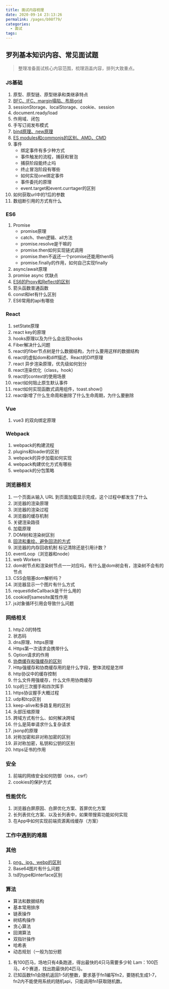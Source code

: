 ```yaml
---
title: 面试内容梳理
date: 2020-09-14 23:13:26
permalink: /pages/b98f79/
categories:
  - 面试
tags:
---
```


## 罗列基本知识内容、常见面试题

> 整理准备面试核心内容范围，梳理涵盖内容，排列大致重点。

### JS基础

1. 原型、原型链、原型继承和类继承特点
2. [BFC、IFC、margin塌陷、布局grid](/pages/05244f/)
3. sessionStorage、localStorage、cookie、session
4. document.ready/load
5. 作用域、闭包
6. 手写订阅发布模式
7. [bind原理、new原理](/pages/cc2901/)
8. [ES modules和commonjs的区别、AMD、CMD](/pages/9775d3/)
9. 事件
    - 绑定事件有多少种方式
    - 事件触发的流程，捕获和冒泡
    - 捕获阶段能终止吗
    - 终止冒泡阶段有哪些
    - 如何实现one绑定事件
    - 事件委托的原理
    - event.target和event.currtager的区别
10. 如何获取url中的?后的参数
11. 数组断引用的方式有什么

### ES6

  1. Promise
       - promise原理
       - catch、then逻辑、all方法
       - promise.resolve是干嘛的
       - promise.then如何实现链式调用
       - promise.then不返还一个promise还能用then吗
       - promise.finally的作用，如何自己实现finally
  2. async/await原理
  3. promise async 优缺点
  4. [ES6的Proxy和Reflect的区别](/pages/b13a0b/)
  5. 箭头函数普通函数
  6. const和let有什么区别
  7. ES6常用的api有哪些

### React

  1. setState原理
  2. react key的原理
  3. hooks原理以及为什么会出现hooks
  4. Fiber解决什么问题
  5. react的fiber节点树是什么数据结构，为什么要用这样的数据结构
  6. react的虚拟dom和diff描述、React的Diff原理
  7. react 异步渲染原理，优先级如何划分
  8. react渲染优化（class，hook）
  9. react的context的使用场景
  10. react如何阻止原生默认事件
  11. react如何实现函数式调用组件，toast.show()
  12. react新增了什么生命周和删除了什么生命周期，为什么要删除

### Vue

  1. vue3 的双向绑定原理

### Webpack

  1. webpack的构建流程
  2. plugins和loader的区别
  3. webpack的异步加载如何实现
  4. webpack构建优化方式有哪些
  5. webpack的分包策略

### 浏览器相关

  1. 一个页面从输入 URL 到页面加载显示完成，这个过程中都发生了什么
  2. 浏览器的渲染原理
  3. 浏览器的渲染过程
  4. 浏览器的缓存机制
  5. 关键渲染路径
  6. 加载原理
  7. DOM树和渲染树区别
  8. [回流和重绘、避免回流的方式](/pages/7c2e0b/)
  9. 浏览器的内存回收机制 标记清除还是引用计数？
  10. eventLoop（浏览器和node）
  11. web Workers
  12. dom树节点和渲染树节点一一对应吗，有什么是dom树会有，渲染树不会有的节点
  13. CSS会阻塞dom解析吗？
  14. 浏览器显示一个图片有什么方式
  15. requestIdleCallback是干什么用的
  16. cookie的samesite属性作用
  17. js对象循环引用会导致什么问题

### 网络相关

  1. http2.0的特性
  2. 状态码
  3. dns原理、https原理
  4. Https第一次请求会携带什么
  5. Option请求的作用
  6. [协商缓存和强缓存的区别](/pages/73b6c5/)
  7. Http强缓存和协商缓存用的是什么字段，整体流程是怎样
  8. http协议中的缓存控制
  9. 什么文件用强缓存，什么文件用协商缓存
  10. tcp的三次握手和四次挥手
  11. https协议握手大概过程
  12. udp和tcp区别
  13. keep-alive和多路复用的区别
  14. 头部压缩原理
  15. 跨域方式有什么、如何解决跨域
  16. 什么是简单请求什么复杂请求
  17. jsonp的原理
  18. 对称加密和非对称加密的区别
  19. 非对称加密，私钥和公钥的区别
  20. https证书的作用

### 安全

  1. 前端的网络安全如何防御（xss，csrf）
  2. cookies的保护方式

### 性能优化

  1. 浏览器白屏原因、白屏优化方案、首屏优化方案
  2. 长列表优化方案、以及长列表中，如果带搜索功能如何实现
  3. 在App中如何实现前端资源离线缓存（方案）

### 工作中遇到的难题

### 其他

  1. [png、jpg、webp的区别](/pages/f714cb/)
  2. Base64图片有什么问题
  3. ts的type和interface区别

### 算法

- 算法和数据结构
- 基本常用排序
- 链表操作
- 树结构操作
- 贪心算法
- 回溯算法
- 双指针操作
- 哈希表
- 动态规划（一般为加分题

1. 有100匹马，场地只有4条跑道，得出最快的4只马需要多少轮 Lam：100匹马，4个赛道，找出跑最快的4匹马。
2. 已知函数fn1会随机返回1-5的整数，要求基于fn1编写fn2，要随机生成1-7，fn2内不能使用系统的随机api，只能调用fn1获取随机数。
